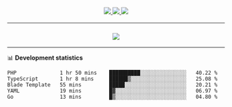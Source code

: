 <h3 align="center">
  <a href="https://github.com/hwalker928">
      <img src="https://img.shields.io/github/followers/hwalker928?label=Followers&style=for-the-badge&color=lightblue">
  </a>
  <a href="https://harryw.link/discord" alt="Discord">
      <img src="https://img.shields.io/discord/738451951758606336?label=discord&style=for-the-badge&color=lightblue"/>
  </a>
  <a href="https://harryw.link/sparked" alt="Sparked Host">
      <img src="https://img.shields.io/static/v1?label=Sponsor&message=Sparked%20Host&color=yellow&style=for-the-badge"/>
  </a>
</h3>

<hr>


<h3 align="center">
  <a href="https://github.com/hwalker928">
      <img src="https://github-profile-trophy.vercel.app/?username=hwalker928&no-bg=true&no-frame=true">
  </a>
</h3>


<hr>

📊 **Development statistics**

<!--START_SECTION:waka-->

```text
PHP              1 hr 50 mins    ██████████░░░░░░░░░░░░░░░   40.22 %
TypeScript       1 hr 8 mins     ██████▒░░░░░░░░░░░░░░░░░░   25.08 %
Blade Template   55 mins         █████░░░░░░░░░░░░░░░░░░░░   20.21 %
YAML             19 mins         █▓░░░░░░░░░░░░░░░░░░░░░░░   06.97 %
Go               13 mins         █▒░░░░░░░░░░░░░░░░░░░░░░░   04.80 %
```

<!--END_SECTION:waka-->
